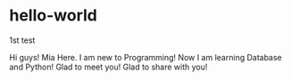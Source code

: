 # hello-world
1st test

Hi guys!
Mia Here. I am new to Programming!
Now I am learning Database and Python!
Glad to meet you! Glad to share with you!
